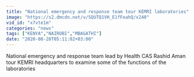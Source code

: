 ```yaml
---
title: "National emergency and response team tour KEMRI laboratories"
image: "https://s2.dmcdn.net/v/SQUTQ1VH_E1fFoahQ/x240"
vid_id: "x7vte1m"
categories: "news"
tags: ["KENYA","NAIROBI","MBAGATHI"]
date: "2020-08-28T05:11:02+03:00"
---
```

National emergency and response team lead by Health CAS Rashid Aman tour KEMRI headquarters to examine some of the functions of the laboratories
